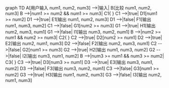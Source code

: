 graph TD
    A[用户输入 num1, num2, num3] -->|输入| B[比较 num1, num2, num3]
    B -->|num1 >= num2 && num1 >= num3| C1{ }
    C1 -->|true| D1[num1 >= num2]
    D1 -->|true| E1[输出 num1, num2, num3]
    D1 -->|false| F1[输出 num1, num3, num2]
    C1 -->|false| G1[num2 >= num3]
    G1 -->|true| H1[输出 num2, num3, num1]
    G1 -->|false| I1[输出 num3, num2, num1]
    B -->|num2 >= num1 && num2 >= num3| C2{ }
    C2 -->|true| D2[num2 >= num1]
    D2 -->|true| E2[输出 num2, num1, num3]
    D2 -->|false| F2[输出 num2, num3, num1]
    C2 -->|false| G2[num1 >= num3]
    G2 -->|true| H2[输出 num1, num3, num2]
    G2 -->|false| I2[输出 num3, num1, num2]
    B -->|num3 >= num1 && num3 >= num2| C3{ }
    C3 -->|true| D3[num3 >= num1]
    D3 -->|true| E3[输出 num3, num1, num2]
    D3 -->|false| F3[输出 num3, num2, num1]
    C3 -->|false| G3[num1 >= num2]
    G3 -->|true| H3[输出 num1, num2, num3]
    G3 -->|false| I3[输出 num2, num1, num3]
